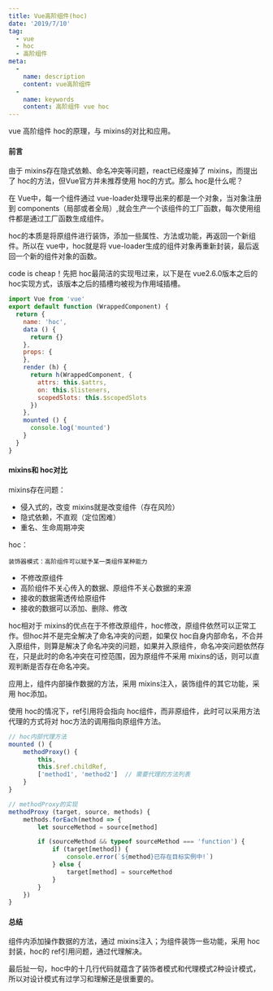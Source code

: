 ```yaml
---
title: Vue高阶组件(hoc)
date: '2019/7/10'
tag:
  - vue
  - hoc
  - 高阶组件
meta:
  -
    name: description
    content: vue高阶组件
  -
    name: keywords
    content: 高阶组件 vue hoc
---
```


vue 高阶组件 hoc的原理，与 mixins的对比和应用。
<!-- more -->

#### 前言
由于 mixins存在隐式依赖、命名冲突等问题，react已经废掉了 mixins，而提出了 hoc的方法，但Vue官方并未推荐使用 hoc的方式。那么 hoc是什么呢？

在 Vue中，每一个组件通过 vue-loader处理导出来的都是一个对象，当对象注册到 components（局部或者全局）,就会生产一个该组件的工厂函数，每次使用组件都是通过工厂函数生成组件。

hoc的本质是将原组件进行装饰，添加一些属性、方法或功能，再返回一个新组件。所以在 vue中，hoc就是将 vue-loader生成的组件对象再重新封装，最后返回一个新的组件对象的函数。

code is cheap！先把 hoc最简洁的实现甩过来，以下是在 vue2.6.0版本之后的 hoc实现方式，该版本之后的插槽均被视为作用域插槽。
```js
import Vue from 'vue'
export default function (WrappedComponent) {
  return {
    name: 'hoc',
    data () {
      return {}
    },
    props: {
    },
    render (h) {
      return h(WrappedComponent, {
        attrs: this.$attrs,
        on: this.$listeners,
        scopedSlots: this.$scopedSlots
      })
    },
    mounted () {
      console.log('mounted')
    }
  }
}
```

#### mixins和 hoc对比
mixins存在问题：
- 侵入式的，改变 mixins就是改变组件（存在风险）
- 隐式依赖，不直观（定位困难）
- 重名、生命周期冲突

hoc：
```
装饰器模式：高阶组件可以赋予某一类组件某种能力
```
- 不修改原组件
- 高阶组件不关心传入的数据、原组件不关心数据的来源
- 接收的数据需透传给原组件
- 接收的数据可以添加、删除、修改


hoc相对于 mixins的优点在于不修改原组件，hoc修改，原组件依然可以正常工作。但hoc并不是完全解决了命名冲突的问题，如果仅 hoc自身内部命名，不合并入原组件，则算是解决了命名冲突的问题，如果并入原组件，命名冲突问题依然存在，只是此时的命名冲突在可控范围，因为原组件不采用 mixins的话，则可以直观判断是否存在命名冲突。

应用上，组件内部操作数据的方法，采用 mixins注入，装饰组件的其它功能，采用 hoc添加。

使用 hoc的情况下，ref引用将会指向 hoc组件，而非原组件，此时可以采用方法代理的方式将对 hoc方法的调用指向原组件方法。
```js
// hoc内部代理方法
mounted () {
    methodProxy() {
        this,
        this.$ref.childRef,
        ['method1', 'method2']  // 需要代理的方法列表
    }
}

// methodProxy的实现
methodProxy (target, source, methods) {
    methods.forEach(method => {
        let sourceMethod = source[method]

        if (sourceMethod && typeof sourceMethod === 'function') {
            if (target[method]) {
                console.error(`${method}已存在目标实例中!`)
            } else {
                target[method] = sourceMethod
            }
        }
    })
}
```

#### 总结
组件内添加操作数据的方法，通过 mixins注入；为组件装饰一些功能，采用 hoc封装，hoc的 ref引用问题，通过代理解决。

最后扯一句，hoc中的十几行代码就蕴含了装饰者模式和代理模式2种设计模式，所以对设计模式有过学习和理解还是很重要的。